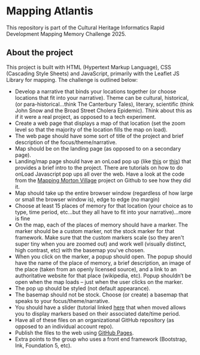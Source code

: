 # Mapping Atlantis
This repository is part of the Cultural Heritage Informatics Rapid Development Mapping Memory Challenge 2025.

## About the project
This project is built with HTML (Hypertext Markup Language), CSS (Cascading Style Sheets) and JavaScript, primarily with the Leaflet JS Library for mapping. 
The challenge is outlined below:
- Develop a narrative that binds your locations together (or choose locations that fit into your narrative). Theme can be cultural, historical, (or para-historical…think The Canterbury Tales), literary, scientific (think John Snow and the Broad Street Cholera Epidemic). Think about this as if it were a real project, as opposed to a tech experiment.
- Create a web page that displays a map of that location (set the zoom level so that the majority of the location fills the map on load).
- The web page should have some sort of title of the project and brief description of the focus/theme/narrative.
- Map should be on the landing page (as opposed to on a secondary page).
- Landing/map page should have an onLoad pop up (like [this](https://msu-anthropology.github.io/daea/) or [this](https://mappingmv.matrix.msu.edu/)) that provides a brief intro to the project. There are tutorials on how to do onLoad Javascript pop ups all over the web. Have a look at the code from the [Mapping Morton Village](https://github.com/beyeraut/mappingmvfinal-master) project on Github to see how they did it.
- Map should take up the entire browser window (regardless of how large or small the browser window is), edge to edge (no margin)
- Choose at least 15 places of memory for that location (your choice as to type, time period, etc…but they all have to fit into your narrative)…more is fine
- On the map, each of the places of memory should have a marker. The marker should be a custom marker, not the stock marker for that framework. Make sure that the custom markers scale (so they aren't super tiny when you are zoomed out) and work well (visually distinct, high contrast, etc) with the basemap you've chosen.
- When you click on the marker, a popup should open. The popup should have the name of the place of memory, a brief description, an image of the place (taken from an openly licensed source), and a link to an authoritative website for that place (wikipedia, etc). Popup shouldn’t be open when the map loads – just when the user clicks on the marker.
- The pop up should be styled (not default appearance).
- The basemap should not be stock. Choose (or create) a basemap that speaks to your focus/theme/narrative.
- You should have a slider (tutorial linked [here](https://github.com/chi-initiative/LeafletSlider-tutorial) that when moved allows you to display markers based on their associated date/time period.
- Have all of these files on an organizational GitHub repository (as opposed to an individual account repo).
- Publish the files to the web using [GitHub Pages](https://docs.github.com/en/pages).
- Extra points to the group who uses a front end framework (Bootstrap, Ink, Foundation 5, etc).

